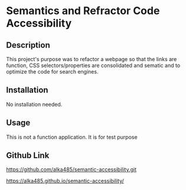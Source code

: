 # Semantics and Refractor Code Accessibility

## Description

This project's purpose was to refactor a webpage so that the links are function, CSS selectors/properties are consolidated and sematic and to optimize the code for search engines.

## Installation

No installation needed.

## Usage

This is not a function application. It is for test purpose

## Github Link
https://github.com/alka485/semantic-accessibility.git

https://alka485.github.io/semantic-accessibility/

